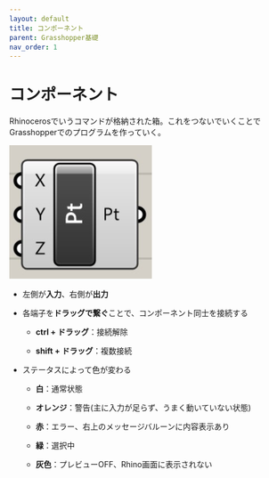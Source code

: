 ```yaml
---
layout: default
title: コンポーネント
parent: Grasshopper基礎
nav_order: 1
---
```


# コンポーネント

Rhinocerosでいうコマンドが格納された箱。これをつないでいくことでGrasshopperでのプログラムを作っていく。

<img src="../assets/components.jpg" alt="hi" class="inline"/>

* 左側が**入力**、右側が**出力**
* 各端子を**ドラッグで繋ぐ**ことで、コンポーネント同士を接続する

  * **ctrl + ドラッグ**：接続解除

  * **shift + ドラッグ**：複数接続

* ステータスによって色が変わる

  * **白**：通常状態

  * **オレンジ**：警告\(主に入力が足らず、うまく動いていない状態\)

  * **赤**：エラー、右上のメッセージバルーンに内容表示あり

  * **緑**：選択中

  * **灰色**：プレビューOFF、Rhino画面に表示されない

